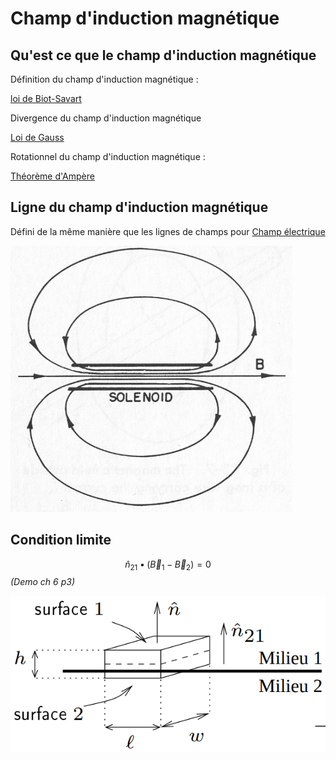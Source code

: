 # Champ d'induction magnétique

## Qu'est ce que le champ d'induction magnétique

Définition du champ d'induction magnétique :

[loi de Biot-Savart](loi%20de%20Biot-Savart.md)

Divergence du champ d'induction magnétique

[Loi de Gauss](Loi%20de%20Gauss.md)

Rotationnel du champ d'induction magnétique :

[Théorème d'Ampère](Théorème%20d'Ampère.md)

## Ligne du champ d'induction magnétique

Défini de la même manière que les lignes de champs pour [Champ électrique](Champ%20électrique.md)

![](attachments/Pasted%20image%2020230715152133.png)

## Condition limite

$$\hat n_{21} \bullet (\vec B_1-\vec B_2) = 0$$
*(Demo ch 6 p3)*

![](attachments/Pasted%20image%2020230717152934.png)